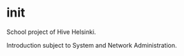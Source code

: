# init
School project of Hive Helsinki.

Introduction subject to System and Network Administration.
